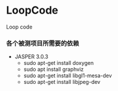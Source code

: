 # LoopCode
Loop code

### 各个被测项目所需要的依赖

* JASPER 3.0.3
  * sudo apt-get install doxygen
  * sudo apt install graphviz
  * sudo apt-get install libgl1-mesa-dev
  * sudo apt-get install libjpeg-dev